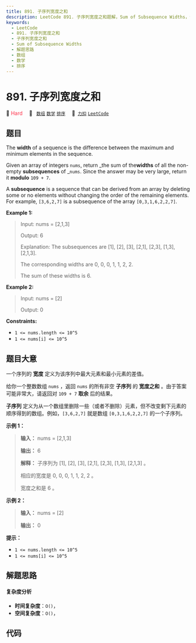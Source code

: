 ```yaml
---
title: 891. 子序列宽度之和
description: LeetCode 891. 子序列宽度之和题解，Sum of Subsequence Widths，包含解题思路、复杂度分析以及完整的 JavaScript 代码实现。
keywords:
  - LeetCode
  - 891. 子序列宽度之和
  - 子序列宽度之和
  - Sum of Subsequence Widths
  - 解题思路
  - 数组
  - 数学
  - 排序
---
```


# 891. 子序列宽度之和

🔴 <font color=#ff334b>Hard</font>&emsp; 🔖&ensp; [`数组`](/tag/array.md) [`数学`](/tag/math.md) [`排序`](/tag/sorting.md)&emsp; 🔗&ensp;[`力扣`](https://leetcode.cn/problems/sum-of-subsequence-widths) [`LeetCode`](https://leetcode.com/problems/sum-of-subsequence-widths)

## 题目

The **width** of a sequence is the difference between the maximum and minimum
elements in the sequence.

Given an array of integers `nums`, return _the sum of the**widths** of all the
non-empty **subsequences** of _`nums`. Since the answer may be very large,
return it **modulo** `109 + 7`.

A **subsequence** is a sequence that can be derived from an array by deleting
some or no elements without changing the order of the remaining elements. For
example, `[3,6,2,7]` is a subsequence of the array `[0,3,1,6,2,2,7]`.



**Example 1:**

> Input: nums = [2,1,3]
> 
> Output: 6
> 
> Explanation: The subsequences are [1], [2], [3], [2,1], [2,3], [1,3], [2,1,3].
> 
> The corresponding widths are 0, 0, 0, 1, 1, 2, 2.
> 
> The sum of these widths is 6.

**Example 2:**

> Input: nums = [2]
> 
> Output: 0

**Constraints:**

  * `1 <= nums.length <= 10^5`
  * `1 <= nums[i] <= 10^5`


## 题目大意

一个序列的 **宽度** 定义为该序列中最大元素和最小元素的差值。

给你一个整数数组 `nums` ，返回 `nums` 的所有非空 **子序列** 的 **宽度之和** 。由于答案可能非常大，请返回对 `109 + 7`
**取余** 后的结果。

**子序列** 定义为从一个数组里删除一些（或者不删除）元素，但不改变剩下元素的顺序得到的数组。例如，`[3,6,2,7]` 就是数组
`[0,3,1,6,2,2,7]` 的一个子序列。



**示例 1：**

> 
> 
> 
> 
> 
> **输入：** nums = [2,1,3]
> 
> **输出：** 6
> 
> **解释：** 子序列为 [1], [2], [3], [2,1], [2,3], [1,3], [2,1,3] 。
> 
> 相应的宽度是 0, 0, 0, 1, 1, 2, 2 。
> 
> 宽度之和是 6 。
> 
> 

**示例 2：**

> 
> 
> 
> 
> 
> **输入：** nums = [2]
> 
> **输出：** 0
> 
> 



**提示：**

  * `1 <= nums.length <= 10^5`
  * `1 <= nums[i] <= 10^5`


## 解题思路

#### 复杂度分析

- **时间复杂度**：`O()`，
- **空间复杂度**：`O()`，

## 代码

```javascript

```
